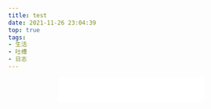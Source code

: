 ```yaml
---
title: test
date: 2021-11-26 23:04:39
top: true
tags:
- 生活
- 吐槽
- 日志
---
```




<center><iframe frameborder="no" border="0" marginwidth="0" marginheight="0" width=298 height=52 src="//music.163.com/outchain/player?type=2&id=569214249&auto=1&height=32"></iframe></center>
